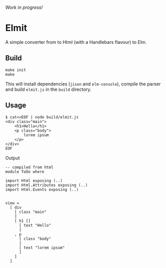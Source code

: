 _Work in progress!_

# Elmit

A simple converter from to Html (with a Handlebars flavour) to Elm.

## Build

```(bash)
make init
make
```

This will install dependencies (`jison` and `elm-console`), compile the parser and build `elmit.js` in the `build` directory.

## Usage

```(bash)
$ cat<<EOF | node build/elmit.js
<div class="main">
    <h1>Hello</h1>
    <p class="body">
        lorem ipsum
    </p>
</div>
EOF
```

Output
```(elm)
-- compiled from html
module ToDo where

import Html exposing (..)
import Html.Attributes exposing (..)
import Html.Events exposing (..)


view =
  [ div
    [ class "main"
    ]
    [ h1 []
      [ text "Hello"
      ]
    , p
      [ class "body"
      ]
      [ text "lorem ipsum"
      ]
    ]
  ]

```
